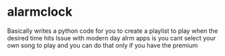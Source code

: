 # alarmclock

Basically writes a python code for you to create a playlist to play when the desired time hits
Issue with modern day alrm apps is you cant select your own song to play and you can do that only if you have the premium
